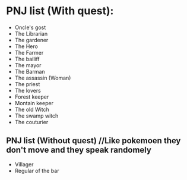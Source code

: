 # PNJ list (With quest):
- Oncle's gost
- The Librarian
- The gardener
- The Hero
- The Farmer
- The bailiff
- The mayor
- The Barman
- The assassin (Woman)
- The priest 
- The lovers
- Forest keeper
- Montain keeper
- The old Witch
- The swamp witch
- The couturier

## PNJ list (Without quest)  //Like pokemoen they don't move and they speak randomely
- Villager 
- Regular of the bar 
